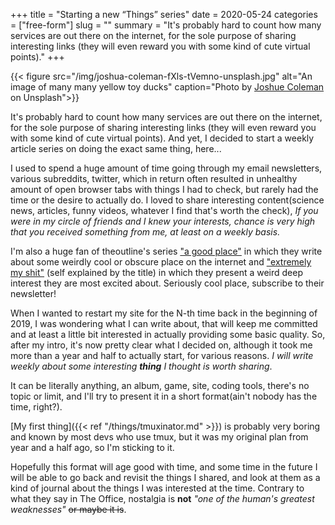 +++
title       = "Starting a new “Things” series"
date        = 2020-05-24
categories  = ["free-form"]
slug        = ""
summary     = "It's probably hard to count how many services are out there on the internet, for the sole purpose of sharing interesting links (they will even reward you with some kind of cute virtual points)."
+++

{{< figure src="/img/joshua-coleman-fXls-tVemno-unsplash.jpg" alt="An image of many many yellow toy ducks" caption="Photo by [Joshue Coleman](https://google.co://unsplash.com/@joshstyle) on Unsplash">}}

It's probably hard to count how many services are out there on the internet, for the sole purpose of sharing interesting links (they will even reward you with some kind of cute virtual points). And yet, I decided to start a weekly article series on doing the exact same thing, here\...

I used to spend a huge amount of time going through my email newsletters, various subreddits, twitter, which in return often resulted in unhealthy amount of open browser tabs with things I had to check, but rarely had the time or the desire to actually do. I loved to share interesting content(science news, articles, funny videos, whatever I find that's worth the check), _If you were in my circle of friends and I knew your interests, chance is very high that you received something from me, at least on a weekly basis._

I'm also a huge fan of theoutline's series ["a good place"](https://theoutline.com/post/7519/a-good-place-where-motivation-fails-discipline-succeeds) in which they write about some weirdly cool or obscure place on the internet and ["extremely my shit"](https://www.youtube.com/playlist?list=PLZIExsLcds6096FjqXQ492ksfXg2ZvrsM) (self explained by the title) in which they present a weird deep interest they are most excited about. Seriously cool place, subscribe to their newsletter!

When I wanted to restart my site for the N-th time back in the beginning of 2019, I was wondering what I can write about, that will keep me committed and at least a little bit interested in actually providing some basic quality.
So, after my intro, it's now pretty clear what I decided on, although it took me more than a year and half to actually start, for various reasons. _I will write weekly about some interesting **thing** I thought is worth sharing_.

It can be literally anything, an album, game, site, coding tools, there's no topic or limit, and I'll try to present it in a short format(ain't nobody has the time, right?).

[My first thing]({{< ref "/things/tmuxinator.md" >}}) is probably very boring and known by most devs who use tmux, but it was my original plan from year and a half ago, so I'm sticking to it.

Hopefully this format will age good with time, and some time in the future I will be able to go back and revisit the things I shared, and look at them as a kind of journal about the things I was interested at the time. Contrary to what they say in The Office, nostalgia is **not** _"one of the human's greatest weaknesses"_ ~~or maybe it is~~.
